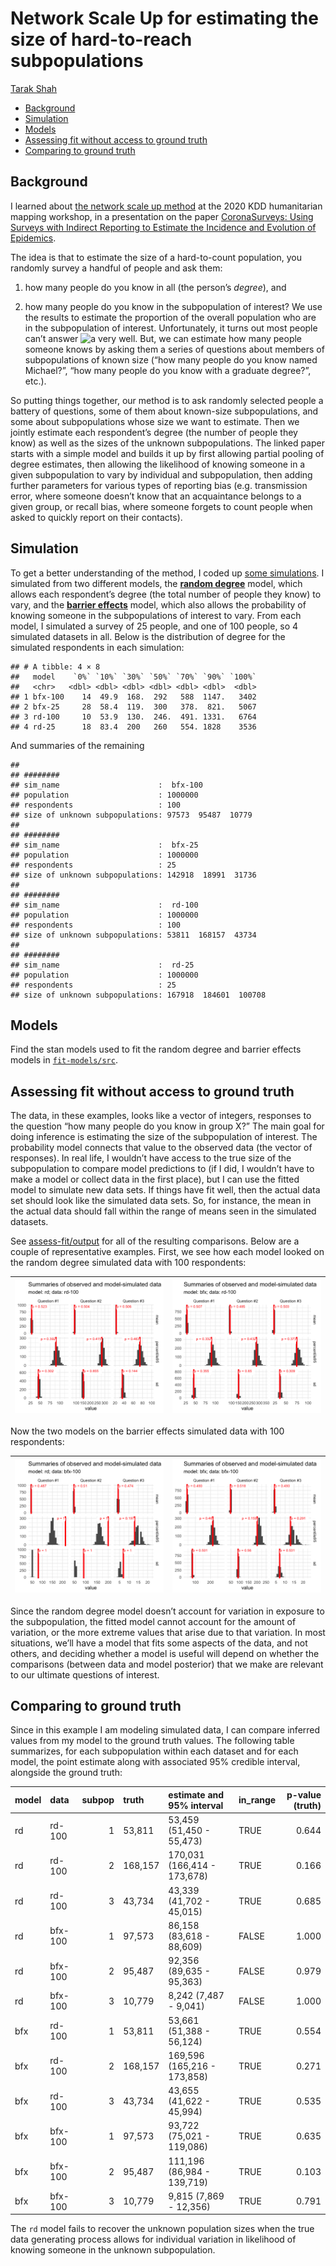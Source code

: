 Network Scale Up for estimating the size of hard-to-reach subpopulations
================
[Tarak Shah](https://hrdag.org/people/tarak-shah/)

-   <a href="#background" id="toc-background">Background</a>
-   <a href="#simulation" id="toc-simulation">Simulation</a>
-   <a href="#models" id="toc-models">Models</a>
-   <a href="#assessing-fit-without-access-to-ground-truth"
    id="toc-assessing-fit-without-access-to-ground-truth">Assessing fit
    without access to ground truth</a>
-   <a href="#comparing-to-ground-truth"
    id="toc-comparing-to-ground-truth">Comparing to ground truth</a>

## Background

I learned about [the network scale up
method](https://www.ncbi.nlm.nih.gov/pmc/articles/PMC4777323/) at the
2020 KDD humanitarian mapping workshop, in a presentation on the paper
[CoronaSurveys: Using Surveys with Indirect Reporting to Estimate the
Incidence and Evolution of Epidemics](https://arxiv.org/abs/2005.12783).

The idea is that to estimate the size of a hard-to-count population, you
randomly survey a handful of people and ask them:

1)  how many people do you know in all (the person’s *degree*), and

2)  how many people do you know in the subpopulation of interest? We use
    the results to estimate the proportion of the overall population who
    are in the subpopulation of interest. Unfortunately, it turns out
    most people can’t answer
    ![a](https://latex.codecogs.com/png.image?%5Cdpi%7B110%7D&space;%5Cbg_white&space;a "a")
    very well. But, we can estimate how many people someone knows by
    asking them a series of questions about members of subpopulations of
    known size (“how many people do you know named Michael?”, “how many
    people do you know with a graduate degree?”, etc.).

So putting things together, our method is to ask randomly selected
people a battery of questions, some of them about known-size
subpopulations, and some about subpopulations whose size we want to
estimate. Then we jointly estimate each respondent’s degree (the number
of people they know) as well as the sizes of the unknown subpopulations.
The linked paper starts with a simple model and builds it up by first
allowing partial pooling of degree estimates, then allowing the
likelihood of knowing someone in a given subpopulation to vary by
individual and subpopulation, then adding further parameters for various
types of reporting bias (e.g. transmission error, where someone doesn’t
know that an acquaintance belongs to a given group, or recall bias,
where someone forgets to count people when asked to quickly report on
their contacts).

## Simulation

To get a better understanding of the method, I coded up [some
simulations](simulate). I simulated from two different models, the
[**random degree**](simulate/src/rand-degree.R) model, which allows each
respondent’s degree (the total number of people they know) to vary, and
the [**barrier effects**](simulate/src/barrier-fx.R) model, which also
allows the probability of knowing someone in the subpopulations of
interest to vary. From each model, I simulated a survey of 25 people,
and one of 100 people, so 4 simulated datasets in all. Below is the
distribution of degree for the simulated respondents in each simulation:

    ## # A tibble: 4 × 8
    ##   model    `0%` `10%` `30%` `50%` `70%` `90%` `100%`
    ##   <chr>   <dbl> <dbl> <dbl> <dbl> <dbl> <dbl>  <dbl>
    ## 1 bfx-100    14  49.9  168.  292   588  1147.   3402
    ## 2 bfx-25     28  58.4  119.  300   378.  821.   5067
    ## 3 rd-100     10  53.9  130.  246.  491. 1331.   6764
    ## 4 rd-25      18  83.4  200   260   554. 1828    3536

And summaries of the remaining

    ## 
    ## ########
    ## sim_name                      :  bfx-100 
    ## population                    : 1000000
    ## respondents                   : 100
    ## size of unknown subpopulations: 97573  95487  10779
    ## 
    ## ########
    ## sim_name                      :  bfx-25 
    ## population                    : 1000000
    ## respondents                   : 25
    ## size of unknown subpopulations: 142918  18991  31736
    ## 
    ## ########
    ## sim_name                      :  rd-100 
    ## population                    : 1000000
    ## respondents                   : 100
    ## size of unknown subpopulations: 53811  168157  43734
    ## 
    ## ########
    ## sim_name                      :  rd-25 
    ## population                    : 1000000
    ## respondents                   : 25
    ## size of unknown subpopulations: 167918  184601  100708

## Models

Find the stan models used to fit the random degree and barrier effects
models in [`fit-models/src`](fit-models/src).

## Assessing fit without access to ground truth

The data, in these examples, looks like a vector of integers, responses
to the question “how many people do you know in group X?” The main goal
for doing inference is estimating the size of the subpopulation of
interest. The probability model connects that value to the observed data
(the vector of responses). In real life, I wouldn’t have access to the
true size of the subpopulation to compare model predictions to (if I
did, I wouldn’t have to make a model or collect data in the first
place), but I can use the fitted model to simulate new data sets. If
things have fit well, then the actual data set should look like the
simulated data sets. So, for instance, the mean in the actual data
should fall within the range of means seen in the simulated datasets.

See [assess-fit/output](assess-fit/output) for all of the resulting
comparisons. Below are a couple of representative examples. First, we
see how each model looked on the random degree simulated data with 100
respondents:

| ![](assess-fit/output/checkfit-rd-100-rd.png) | ![](assess-fit/output/checkfit-rd-100-bfx.png) |
|-----------------------------------------------|------------------------------------------------|

Now the two models on the barrier effects simulated data with 100
respondents:

| ![](assess-fit/output/checkfit-bfx-100-rd.png) | ![](assess-fit/output/checkfit-bfx-100-bfx.png) |
|------------------------------------------------|-------------------------------------------------|

Since the random degree model doesn’t account for variation in exposure
to the subpopulation, the fitted model cannot account for the amount of
variation, or the more extreme values that arise due to that variation.
In most situations, we’ll have a model that fits some aspects of the
data, and not others, and deciding whether a model is useful will depend
on whether the comparisons (between data and model posterior) that we
make are relevant to our ultimate questions of interest.

## Comparing to ground truth

Since in this example I am modeling simulated data, I can compare
inferred values from my model to the ground truth values. The following
table summarizes, for each subpopulation within each dataset and for
each model, the point estimate along with associated 95% credible
interval, alongside the ground truth:

| model | data    | subpop | truth   | estimate and 95% interval   | in_range | p-value (truth) |
|:------|:--------|-------:|:--------|:----------------------------|:---------|----------------:|
| rd    | rd-100  |      1 | 53,811  | 53,459 (51,450 - 55,473)    | TRUE     |           0.644 |
| rd    | rd-100  |      2 | 168,157 | 170,031 (166,414 - 173,678) | TRUE     |           0.166 |
| rd    | rd-100  |      3 | 43,734  | 43,339 (41,702 - 45,015)    | TRUE     |           0.685 |
| rd    | bfx-100 |      1 | 97,573  | 86,158 (83,618 - 88,609)    | FALSE    |           1.000 |
| rd    | bfx-100 |      2 | 95,487  | 92,356 (89,635 - 95,363)    | FALSE    |           0.979 |
| rd    | bfx-100 |      3 | 10,779  | 8,242 (7,487 - 9,041)       | FALSE    |           1.000 |
| bfx   | rd-100  |      1 | 53,811  | 53,661 (51,388 - 56,124)    | TRUE     |           0.554 |
| bfx   | rd-100  |      2 | 168,157 | 169,596 (165,216 - 173,858) | TRUE     |           0.271 |
| bfx   | rd-100  |      3 | 43,734  | 43,655 (41,622 - 45,994)    | TRUE     |           0.535 |
| bfx   | bfx-100 |      1 | 97,573  | 93,722 (75,021 - 119,086)   | TRUE     |           0.635 |
| bfx   | bfx-100 |      2 | 95,487  | 111,196 (86,984 - 139,719)  | TRUE     |           0.103 |
| bfx   | bfx-100 |      3 | 10,779  | 9,815 (7,869 - 12,356)      | TRUE     |           0.791 |

The `rd` model fails to recover the unknown population sizes when the
true data generating process allows for individual variation in
likelihood of knowing someone in the unknown subpopulation.
